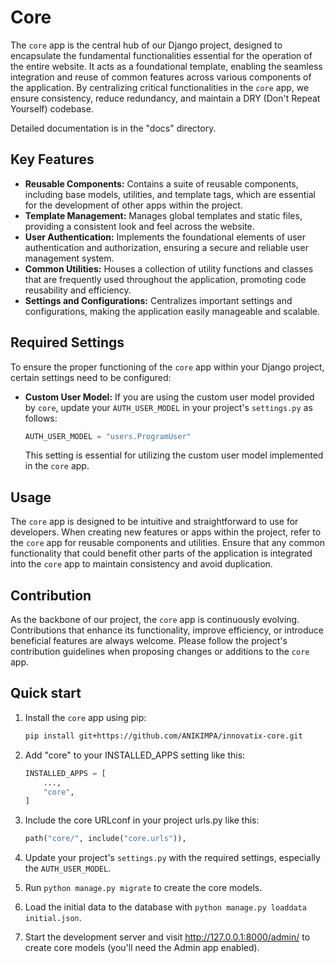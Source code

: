# Core

The `core` app is the central hub of our Django project, designed to encapsulate the fundamental functionalities essential for the operation of the entire website. It acts as a foundational template, enabling the seamless integration and reuse of common features across various components of the application. By centralizing critical functionalities in the `core` app, we ensure consistency, reduce redundancy, and maintain a DRY (Don't Repeat Yourself) codebase.

Detailed documentation is in the "docs" directory.

## Key Features

- **Reusable Components:** Contains a suite of reusable components, including base models, utilities, and template tags, which are essential for the development of other apps within the project.
- **Template Management:** Manages global templates and static files, providing a consistent look and feel across the website.
- **User Authentication:** Implements the foundational elements of user authentication and authorization, ensuring a secure and reliable user management system.
- **Common Utilities:** Houses a collection of utility functions and classes that are frequently used throughout the application, promoting code reusability and efficiency.
- **Settings and Configurations:** Centralizes important settings and configurations, making the application easily manageable and scalable.

## Required Settings

To ensure the proper functioning of the `core` app within your Django project, certain settings need to be configured:

- **Custom User Model:** If you are using the custom user model provided by `core`, update your `AUTH_USER_MODEL` in your project's `settings.py` as follows:

    ```python
    AUTH_USER_MODEL = "users.ProgramUser"
    ```

    This setting is essential for utilizing the custom user model implemented in the `core` app.

## Usage

The `core` app is designed to be intuitive and straightforward to use for developers. When creating new features or apps within the project, refer to the `core` app for reusable components and utilities. Ensure that any common functionality that could benefit other parts of the application is integrated into the `core` app to maintain consistency and avoid duplication.

## Contribution

As the backbone of our project, the `core` app is continuously evolving. Contributions that enhance its functionality, improve efficiency, or introduce beneficial features are always welcome. Please follow the project's contribution guidelines when proposing changes or additions to the `core` app.

## Quick start

1. Install the `core` app using pip:

    ```bash
    pip install git+https://github.com/ANIKIMPA/innovatix-core.git
    ```

2. Add "core" to your INSTALLED_APPS setting like this:

    ```python
    INSTALLED_APPS = [
        ...,
        "core",
    ]
    ```

3. Include the core URLconf in your project urls.py like this:

    ```python
    path("core/", include("core.urls")),
    ```

4. Update your project's `settings.py` with the required settings, especially the `AUTH_USER_MODEL`.

5. Run `python manage.py migrate` to create the core models.

6. Load the initial data to the database with `python manage.py loaddata initial.json`.

7. Start the development server and visit http://127.0.0.1:8000/admin/ to create core models (you'll need the Admin app enabled).
